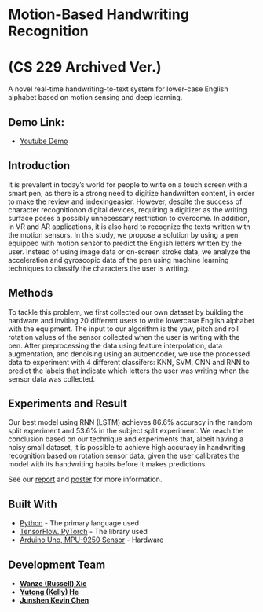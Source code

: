 # Motion-Based Handwriting Recognition 
# (CS 229 Archived Ver.)

A novel real-time handwriting-to-text system for lower-case English alphabet based on motion sensing and deep learning.

## Demo Link:
* [Youtube Demo](https://www.youtube.com/watch?v=SGBSVo2U12s}{https://youtu.be/SGBSVo2U12s)

## Introduction
It  is  prevalent  in  today’s  world  for  people  to  write  on  a touch screen with a smart pen, as there is a strong need to digitize handwritten content, in order to make the review and indexingeasier.  However, despite the success of character recognitionon digital devices, requiring a digitizer as the writing surface poses a possibly unnecessary restriction to overcome. In addition, in VR and AR applications, it is also hard to recognize the texts written with the motion sensors. In this study, we propose a solution by using a pen equipped with motion sensor to predict the English letters written by the user. Instead of using image data or on-screen stroke data, we analyze the acceleration and gyroscopic data of the pen using machine learning techniques to classify the characters the user is writing.

## Methods
To tackle this problem, we first collected our own dataset by building the hardware and inviting 20 different users to write lowercase English alphabet with the equipment. The input to our algorithm is the yaw, pitch and roll rotation values of the sensor collected when the user is writing with the pen. After preprocessing the data using feature interpolation, data augmentation, and denoising using an autoencoder, we use the processed data to experiment with 4 different classifers: KNN, SVM, CNN and RNN to predict the labels that indicate which letters the user was writing when the sensor data was collected.

## Experiments and Result
Our best model using RNN (LSTM) achieves 86.6% accuracy in the random split experiment and 53.6% in the subject split experiment. We reach the conclusion based on our technique and experiments that, albeit having a noisy small dataset, it is possible to achieve high accuracy in handwriting recognition based on rotation sensor data, given the user calibrates the model with its handwriting habits before it makes predictions. 

See our [report](https://github.com/RussellXie7/cs229_Final/blob/master/docs/final-report/main.pdf) and [poster](https://github.com/RussellXie7/cs229_Final/blob/master/docs/poster.pdf) for more information.


## Built With

* [Python]() - The primary language used
* [TensorFlow, PyTorch]() - The library used
* [Arduino Uno, MPU-9250 Sensor]() - Hardware


## Development Team

* [**Wanze (Russell) Xie**](https://github.com/russellxie7)
* [**Yutong (Kelly) He**](https://github.com/KellyYutongHe)
* [**Junshen Kevin Chen**](https://github.com/CniveK)



